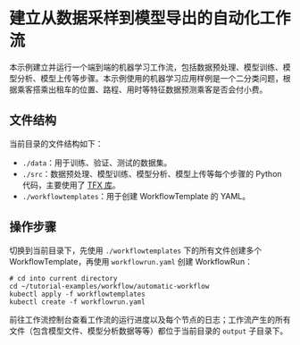 # 建立从数据采样到模型导出的自动化工作流

本示例建立并运行一个端到端的机器学习工作流，包括数据预处理、模型训练、模型分析、模型上传等步骤。本示例使用的机器学习应用样例是一个二分类问题，根据乘客搭乘出租车的位置、路程、用时等特征数据预测乘客是否会付小费。

## 文件结构

当前目录的文件结构如下：

* `./data`：用于训练、验证、测试的数据集。
* `./src`：数据预处理、模型训练、模型分析、模型上传等每个步骤的 Python 代码，主要使用了 [TFX 库](https://www.tensorflow.org/tfx)。
* `./workflowtemplates`：用于创建 WorkflowTemplate 的 YAML。

## 操作步骤

切换到当前目录下，先使用 `./workflowtemplates` 下的所有文件创建多个 WorkflowTemplate，再使用 `workflowrun.yaml` 创建 WorkflowRun：

```shell
# cd into current directory
cd ~/tutorial-examples/workflow/automatic-workflow
kubectl apply -f workflowtemplates
kubectl create -f workflowrun.yaml
```

前往工作流控制台查看工作流的运行进度以及每个节点的日志；工作流产生的所有文件（包含模型文件、模型分析数据等等）都位于当前目录的 `output` 子目录下。
